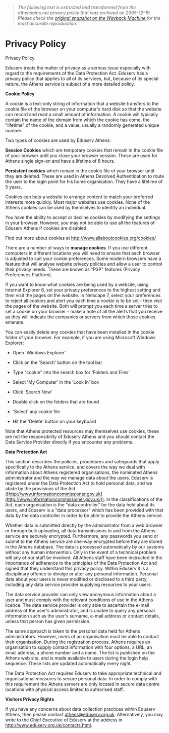 > *The following text is extracted and transformed from the athensams.net privacy policy that was archived on 2005-12-19. Please check the [original snapshot on the Wayback Machine](https://web.archive.org/web/20051219161942id_/http%3A//www.athensams.net/privacypolicy.html) for the most accurate reproduction.*

# Privacy Policy

Privacy Policy

Eduserv treats the matter of privacy as a serious issue especially with regard to the requirements of the Data Protection Act. Eduserv has a privacy policy that applies to all of its services, but, because of its special nature, the Athens service is subject of a more detailed policy. 

**Cookie Policy**

A cookie is a text-only string of information that a website transfers to the cookie file of the browser on your computer's hard disk so that the website can record and read a small amount of information. A cookie will typically contain the name of the domain from which the cookie has come, the "lifetime" of the cookie, and a value, usually a randomly generated unique number. 

Two types of cookies are used by Eduserv Athens:

**Session Cookies** which are temporary cookies that remain in the cookie file of your browser until you close your browser session. These are used for Athens single sign-on and have a lifetime of 8 hours.

**Persistent cookies** which remain in the cookie file of your browser until they are deleted. These are used in Athens Devolved Authentication to route the user to the login point for his home organisation. They have a lifetime of 5 years.

Cookies can help a website to arrange content to match your preferred interests more quickly. Most major websites use cookies. None of the Athens cookies can be used by themselves to identify an individual.

You have the ability to accept or decline cookies by modifying the settings in your browser. However, you may not be able to use all the features of Eduserv Athens if cookies are disabled.

Find out more about cookies at <http://www.allaboutcookies.org/cookies/>

There are a number of ways to **manage cookies**. If you use different computers in different locations you will need to ensure that each browser is adjusted to suit your cookie preferences. Some modern browsers have a feature that will analyse website privacy policies and allow a user to control their privacy needs. These are known as "P3P" features (Privacy Preferences Platform). 

If you want to know what cookies are being used by a website, using Internet Explorer 6, set your privacy preferences to the highest setting and then visit the pages on the website. In Netscape 7, select your preferences to reject all cookies and alert you each time a cookie is to be set - then visit the pages of the website. Both will prompt you each time a server tries to set a cookie on your browser - make a note of all the alerts that you receive as they will indicate the companies or servers from which those cookies emanate.

You can easily delete any cookies that have been installed in the cookie folder of your browser. For example, if you are using Microsoft Windows Explorer: 

  * Open 'Windows Explorer'   

  * Click on the 'Search' button on the tool bar  

  * Type "cookie" into the search box for 'Folders and Files'   

  * Select 'My Computer' in the 'Look In' box   

  * Click 'Search Now'   

  * Double click on the folders that are found   

  * 'Select' any cookie file   

  * Hit the 'Delete' button on your keyboard 

Note that Athens protected resources may themselves use cookies, these are not the responsibility of Eduserv Athens and you should contact the Data Service Provider directly if you encounter any problems.

**Data Protection Act**

This section describes the policies, procedures and safeguards that apply specifically to the Athens service, and covers the way we deal with information about Athens registered organisations, the nominated Athens administrator and the way we manage data about the users. Eduserv is registered under the Data Protection Act to hold personal data, and we abide by the provisions of the Act ([http://www.informationcommissioner.gov.uk](http://www.informationcommissioner.gov.uk/)). In the classifications of the Act, each organisation is the "data controller" for the data held about its users, and Eduserv is a "data processor" which has been provided with that data by the data controller in order to be able to provide the Athens service. 

Whether data is submitted directly by the administrator from a web browser or through bulk uploading, all data transmissions to and from the Athens service are securely encrypted. Furthermore, any passwords you send or submit to the Athens service are one-way encrypted before they are stored in the Athens database. The data is processed automatically by our systems without any human intervention. Only in the event of a technical problem will any of our staff be involved. All Athens staff have been instructed in the importance of adherence to the principles of the Data Protection Act and signed that they understand this privacy policy. Within Eduserv it is a disciplinary offence to divulge or alter any personal information. Personal data about your users is never modified or disclosed to a third party, including any data service provider supplying resources to your users.

The data service provider can only view anonymous information about a user and must comply with the relevant conditions of use in the Athens licence. The data service provider is only able to ascertain the e-mail address of the user's administrator, and is unable to query any personal information such as the user's surname, e-mail address or contact details, unless that person has given permission.

The same approach is taken to the personal data held for Athens administrators. However, users of an organisation must be able to contact their organisation. During the registration process, Athens requires an organisation to supply contact information with four options, a URL, an email address, a phone number and a name. The list is published on the Athens web site, and is made available to users during the login help sequence. These lists are updated automatically every night.

The Data Protection Act requires Eduserv to take appropriate technical and organisational measures to secure personal data. In order to comply with this requirement the Athens servers are only located in secure data centre locations with physical access limited to authorised staff.

**Visitors Privacy Rights**

If you have any concerns about data collection practices within Eduserv Athens, then please contact athens@eduserv.org.uk. Alternatively, you may write to the Chief Executive of Eduserv at the address in <http://www.eduserv.org.uk/contacts.html>.

